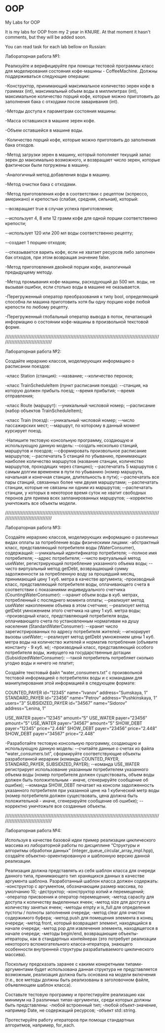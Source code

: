 # OOP
My Labs for OOP


It is my labs for OOP from my 2 year in KNURE.
At that moment it hasn't comments, but they will be added soon.

You can read task for each lab bellow on Russian:

Лабораторная работа №1:

Реализуйте и верифицируйте при помощи тестовой программы класс для моделирования состояния кофе-машины - CoffeeMachine. Должны поддерживаться следующие операции:

-Конструктор, принимающий максимальное количество зерен кофе в граммах (int), максимальный объем воды в миллилитрах (int), максимальное количество порций кофе, которые можно приготовить до заполнения бака с отходами после заваривания (int).

-Методы доступа к параметрам состояния машины:

-Масса оставшихся в машине зерен кофе.

-Объем оставшейся в машине воды.

-Количество порций кофе, которые можно приготовить до заполнения бака отходов.

-Метод загрузки зерен в машину, который пополняет текущий запас зерен до максимально возможного, и возвращает число зерен, которые фактически были погружены в машину.

-Аналогичный метод добавления воды в машину.

-Метод очистки бака с отходами.


-Метод приготовления кофе в соответствии с рецептом (эспрессо, американо) и крепостью (слабая, средняя, сильная), который:

--возвращает true в случае успеха приготовления;

--использует 4, 8 или 12 грамм кофе для одной порции соответственно крепости;

--использует 120 или 200 мл воды соответственно рецепту;

--создает 1 порцию отходов;

--отказывается варить кофе, если не хватает ресурсов либо заполнен бак отходов, при этом возвращая значение false.

-Метод приготовления двойной порции кофе, аналогичный предыдущему методу.

-Метод промывания кофе-машины, расходующий до 500 мл. воды, не вызывая ошибки, если столько воды в машине не оказывается.

-Перегруженный оператор преобразования к типу bool, определяющий способна ли машина приготовить хотя бы одну порцию кофе любой крепости по любому рецепту.

-Перегруженный глобальный оператор вывода в поток, печатающий информацию о состоянии кофе-машины в произвольной текстовой форме.


/////////////////////////////////////////////////////////////////////////////////////////////////////////////////////////////////


Лабораторная работа №2:

Создайте иерархию классов, моделирующих информацию о расписании поездов:


-класс Station (станция):
--название;
--количество перонов;


-класс TrainScheduleItem (пункт расписания поезда):
--станция, на которую должен прибыть поезд;
--время прибытия;
--время отправления;


-класс Route (маршрут):
--уникальный числовой номер;
--расписание (набор объектов TrainScheduleItem);


-класс Train (поезд):
--уникальный числовой номер;
--число пассажирских мест;
--маршрут, по которому в данный момент курсирует поезд.


-Напишите тестовую консольную программу, создающую и использующую данную модель:
--создать несколько станций, маршрутов и поездов;
--сформировать произвольное расписание маршрутов;
--распечатать 5 станций по убыванию, принимающих наиболее количество маршрутов (название станции, количество маршрутов, проходящих через станцию);
--распечатать 5 маршрутов с самым долгим временем в пути по убыванию (номер маршрута, начальная и конечная станции, длительность в пути);
--распечатать все пары станций, связанных более чем двумя маршрутами;
--распечатать станции, которые не связаны ни одним из маршрутов;
--распечатать станции, у которых в некоторое время суток не хватит свободных перонов для приема всех запланированных маршрутов;
--корректно уничтожить все объекты модели.


/////////////////////////////////////////////////////////////////////////////////////////////////////////////////////////////////


Лабораторная работа №3:


Создайте иерархию классов, моделирующих информацию о различных видах оплаты за потребление воды физическими лицами:
-абстрактный класс, представляющий потребителя воды (WaterConsumer), содержащий:
--уникальный идентификатор потребителя;
--полное имя потребителя;
--адрес потребителя;
--чисто виртуальный метод useWater, регистрирующий потребление указанного объема воды;
--чисто виртуальный метод getDebt, возвращающий сумму задолженности за потребленную воду за прошедший месяц, принимающий цену 1 куб. метра в качестве аргумента;
-производный класс, представляющий потребителя воды, оплачивающего счета в соответствии с показаниями индивидуального счетчика (CountingWaterConsumer):
--хранит объем воды в куб. метрах, потребленный с последнего момента оплаты;
--реализует метод useWater накоплением объема в этом счетчике;
--реализует метод getDebt умножением этого счетчика на цену 1 куб. метра воды;
-производный класс, представляющий потребителя воды, оплачивающего счета по установленным нормативам на душу населения (StandardWaterConsumer):
--хранит число зарегистрированных по адресу потребителя жителей;
--игнорирует вызовы useWater;
--реализует метод getDebt умножением цены 1 куб. метра воды на количество жителей и норматив потребления (объявите константу - 9 куб. м);
-производный класс, представляющий особого потребителя воды, живущего на государственные дотации (SubsidizedWaterConsumer):
--такой потребитель потребляет сколько угодно воды и ничего не платит;


Создайте текстовый файл “water_consumers.txt” с произвольной тестовой информацией о потребителях воды и с командами для манипулирования этой информацией в следующем формате:


COUNTED_PAYER id=”12345” name=”Ivanov” address=”Sumskaya, 1”
STANDARD_PAYER id=”23456” name=”Petrov” address=”Pushkinskaya, 1” users=”3”
SUBSIDIZED_PAYER id=”34567” name=”Sidorov” address=”Lenina, 1”


USE_WATER payer=”12345” amount=”5”
USE_WATER payer=”23456” amount=”5”
USE_WATER payer=”34567” amount=”5”
SHOW_DEBT payer=”12345” price=”2.448”
SHOW_DEBT payer=”23456” price=”2.448”
SHOW_DEBT payer=”34567” price=”2.448”


-Разработайте тестовую консольную программу, создающую и использующую данную модель:
--считайте данные о счетах из файла “water_consumers.txt”, сформируйте соответствующие объекты разработанной иерархии (команды COUNTED_PAYER, STANDARD_PAYER, SUBSIDIZED_PAYER);
--команда USE_WATER регистрирует использование указанным потребителем указанного объема воды (номер потребителя должен существовать, объем воды должен быть положительным - иначе, сгенерируйте сообщение об ошибке);
--команда SHOW_DEBT печатает на консоли задолженность указанного потребителя при указанной цене на 1 кубический метр воды (номер потребителя должен существовать, цена должна быть положительной - иначе, сгенерируйте сообщение об ошибке);
--корректно уничтожьте все созданные объекты.


/////////////////////////////////////////////////////////////////////////////////////////////////////////////////////////////////


Лабораторная работа №4:


Используя в качестве базовой идеи пример реализации циклического массива из лабораторной работы по дисциплине “Структуры и алгоритмы обработки данных” (integer_queue_circular_array_impl.hpp), создайте объектно-ориентированную и шаблонную версию данной реализации.


Реализация должна представлять из себя шаблон класса для очереди данного типа, принимающего тип хранящихся данных в качестве аргумента шаблона. Разработанный шаблон класса должен содержать:
-конструктор с аргументом, обозначающим размер массива, по умолчанию 10;
-деструктор;
-конструктор копий и перемещений;
-оператор присвоения и оператор перемещения;
-метод capacity для доступа к количеству выделенных ячеек;
-метод size для доступа к количеству занятых ячеек;
-методы empty и is_full для определения пустоты / полноты заполнения очереди;
-метод clear для очистки содержимого буфера;
-метод push для помещения элемента в конец очереди;
-метод front, который возвращает элемент, находящийся в начале очереди;
-метод pop для извлечения элемента, находящегося в начале очереди;
-методы begin/end, возвращающие объекты-итераторы, как в стандартных контейнерах (это потребует реализации некоторого вспомогательного класса-итератора, знающего особенности внутренней структуры разрабатываемого циклического массива).


Поскольку предсказать заранее с какими конкретными типами-аргументами будет использована данная структура не представляется возможным, реализация должна быть основана на модели включения (т.е., все методы должны быть реализованы в заголовочном файле, объявляющем шаблон класса).


Составьте тестовую программу и протестируйте реализацию как минимум на 3 различных типах-аргументах, среди которых должны быть представлены:
-любой встроенный тип;
-любой объект-значение, например Date, не содержащий ресурсов;
-объект std::string.


Протестируйте работу итераторов при помощи стандартных алгоритмов, например, for_each.
